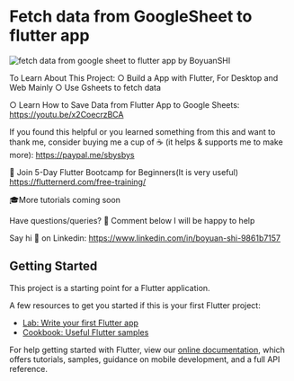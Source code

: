 # Fetch data from GoogleSheet to flutter app 

![fetch data from google sheet to flutter app by BoyuanSHI](https://encrypted-tbn0.gstatic.com/images?q=tbn:ANd9GcTL1cp7bf-JaYhJgLSZBev1G6l3nnqumIHfzg&usqp=CAU)

To Learn About This Project:
○ Build a App with Flutter, For Desktop and Web Mainly
○ Use Gsheets to fetch data

○ Learn How to Save Data from Flutter App to Google Sheets: https://youtu.be/x2CoecrzBCA

If you found this helpful or you learned something from this and want to thank me, consider buying me a cup of ☕ (it helps & supports me to make more): https://paypal.me/sbysbys

📙 Join 5-Day Flutter Bootcamp for Beginners(It is very useful)
https://flutternerd.com/free-training/

🎓More tutorials coming soon

Have questions/queries? 💬 Comment below I will be happy to help

Say hi 👋 on Linkedin: https://www.linkedin.com/in/boyuan-shi-9861b7157

## Getting Started

This project is a starting point for a Flutter application.

A few resources to get you started if this is your first Flutter project:

- [Lab: Write your first Flutter app](https://flutter.dev/docs/get-started/codelab)
- [Cookbook: Useful Flutter samples](https://flutter.dev/docs/cookbook)

For help getting started with Flutter, view our
[online documentation](https://flutter.dev/docs), which offers tutorials,
samples, guidance on mobile development, and a full API reference.
